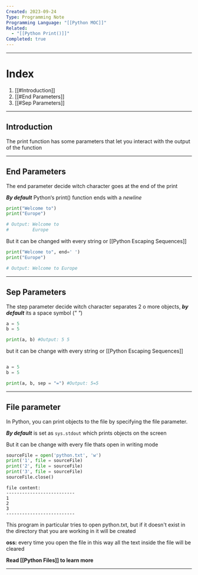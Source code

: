 ```yaml
---
Created: 2023-09-24
Type: Programming Note
Programming Language: "[[Python MOC]]"
Related:
  - "[[Python Print()]]"
Completed: true
---
```

---
# Index
1. [[#Introduction]]
2. [[#End Parameters]]
3. [[#Sep Parameters]]

---
## Introduction
The print function has some parameters that let you interact with the output of the function

---
## End Parameters
The end parameter decide witch character goes at the end of the print

***By default*** Python‘s print() function ends with a *newline*
``` python
print("Welcome to")
print("Europe")

# Output: Welcome to
#         Europe
```

But it can be changed with every string or [[Python Escaping Sequences]]
```python
print("Welcome to", end=' ')
print("Europe")

# Output: Welcome to Europe

```

---
## Sep Parameters
The step parameter decide witch character separates 2 o more objects, ***by default*** its a space symbol (*" "*)
```python
a = 5
b = 5

print(a, b) #Output: 5 5
```

but it can be change with every string or [[Python Escaping Sequences]]
```python

a = 5
b = 5

print(a, b, sep = "=") #Output: 5=5
```

---
## File parameter
In Python, you can print objects to the file by specifying the file parameter.

***By default*** is set as `sys.stdout` which prints objects on the screen

But it can be change with every file thats open in writing mode
```python
sourceFile = open('python.txt', 'w')
print('1', file = sourceFile)
print('2', file = sourceFile)
print('3', file = sourceFile)
sourceFile.close()

```

```
file content:
--------------------------
1
2
3
--------------------------
```

This program in particular tries to open python.txt, but if it doesn't exist in the directory that you are working in it will be created 

**oss:** every time you open the file in this way all the text inside the file will be cleared

**Read [[Python Files]] to learn more**

---